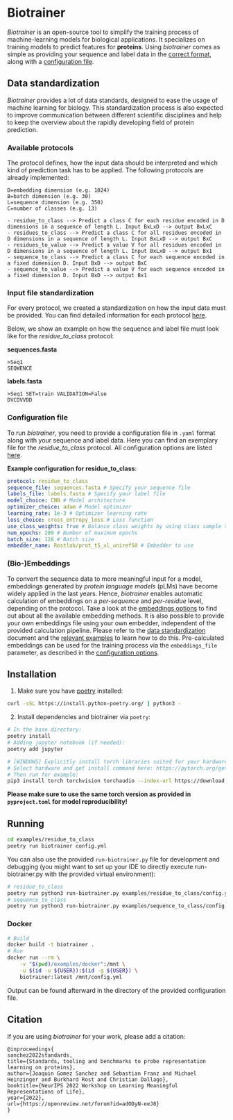 # Biotrainer

*Biotrainer* is an open-source tool to simplify the training process of machine-learning models for biological
applications. It specializes on training models to predict features for **proteins**. 
Using *biotrainer* comes as simple as providing your sequence and label data in the 
[correct format](#data-standardization), along with a [configuration file](#example-configuration-file).

## Data standardization

*Biotrainer* provides a lot of data standards, designed to ease the usage of machine learning for biology. 
This standardization process is also expected to improve communication between different scientific disciplines
and help to keep the overview about the rapidly developing field of protein prediction.


### Available protocols

The protocol defines, how the input data should be interpreted and which kind of prediction task has to be applied.
The following protocols are already implemented:
```text
D=embedding dimension (e.g. 1024)
B=batch dimension (e.g. 30)
L=sequence dimension (e.g. 350)
C=number of classes (e.g. 13)

- residue_to_class --> Predict a class C for each residue encoded in D dimensions in a sequence of length L. Input BxLxD --> output BxLxC
- residues_to_class --> Predict a class C for all residues encoded in D dimensions in a sequence of length L. Input BxLxD --> output BxC
- residues_to_value --> Predict a value V for all residues encoded in D dimensions in a sequence of length L. Input BxLxD --> output Bx1
- sequence_to_class --> Predict a class C for each sequence encoded in a fixed dimension D. Input BxD --> output BxC
- sequence_to_value --> Predict a value V for each sequence encoded in a fixed dimension D. Input BxD --> output Bx1
```

### Input file standardization

For every protocol, we created a standardization on how the input data must be provided. You can find detailed 
information for each protocol [here](docs/data_standardization.md).

Below, we show an example on how the sequence and label file must look like for the *residue_to_class* protocol:

**sequences.fasta**
```fasta
>Seq1
SEQWENCE
```

**labels.fasta**
```fasta
>Seq1 SET=train VALIDATION=False
DVCDVVDD
```

### Configuration file

To run *biotrainer*, you need to provide a configuration file in `.yaml` format along with your sequence and label data. 
Here you can find an exemplary file for the *residue_to_class* protocol. All configuration options are listed
[here](docs/config_file_options.md).

**Example configuration for residue_to_class**:
```yaml
protocol: residue_to_class
sequence_file: sequences.fasta # Specify your sequence file
labels_file: labels.fasta # Specify your label file
model_choice: CNN # Model architecture 
optimizer_choice: adam # Model optimizer
learning_rate: 1e-3 # Optimizer learning rate
loss_choice: cross_entropy_loss # Loss function 
use_class_weights: True # Balance class weights by using class sample size in the given dataset
num_epochs: 200 # Number of maximum epochs
batch_size: 128 # Batch size
embedder_name: Rostlab/prot_t5_xl_uniref50 # Embedder to use
```

### (Bio-)Embeddings

To convert the sequence data to more meaningful input for a model, embeddings generated by 
*protein language models* (pLMs) have become widely applied in the last years. 
Hence, *biotrainer* enables automatic calculation of embeddings on a *per-sequence* and *per-residue* level, 
depending on the protocol. 
Take a look at the [embeddings options](docs/config_file_options.md#embeddings) to find out about all the available
embedding methods. It is also possible to provide your own embeddings file using your own embedder, 
independent of the provided calculation pipeline. Please refer to the 
[data standardization](docs/data_standardization.md#embeddings) document and the 
[relevant examples](examples/custom_embeddings/) to learn how to do this. Pre-calculated embeddings can be used for
the training process via the `embeddings_file` parameter, 
as described in the [configuration options](docs/config_file_options.md#embeddings).

## Installation

1. Make sure you have [poetry](https://python-poetry.org/) installed: 
```bash
curl -sSL https://install.python-poetry.org/ | python3 -
```

2. Install dependencies and biotrainer via `poetry`:
```bash
# In the base directory:
poetry install
# Adding jupyter notebook (if needed):
poetry add jupyter

# [WINDOWS] Explicitly install torch libraries suited for your hardware:
# Select hardware and get install command here: https://pytorch.org/get-started/locally/
# Then run for example:
pip3 install torch torchvision torchaudio --index-url https://download.pytorch.org/whl/cu118
```
**Please make sure to use the same torch version as provided in `pyproject.toml` for model reproducibility!**

## Running

```bash
cd examples/residue_to_class
poetry run biotrainer config.yml
```

You can also use the provided `run-biotrainer.py` file for development and debugging (you might want to set up your 
IDE to directly execute run-biotrainer.py with the provided virtual environment):
```bash
# residue_to_class
poetry run python3 run-biotrainer.py examples/residue_to_class/config.yml
# sequence_to_class
poetry run python3 run-biotrainer.py examples/sequence_to_class/config.yml
```

### Docker

```bash
# Build
docker build -t biotrainer .
# Run
docker run --rm \
    -v "$(pwd)/examples/docker":/mnt \
    -u $(id -u ${USER}):$(id -g ${USER}) \
    biotrainer:latest /mnt/config.yml
```

Output can be found afterward in the directory of the provided configuration file.


## Citation

If you are using *biotrainer* for your work, please add a citation:

```text
@inproceedings{
sanchez2022standards,
title={Standards, tooling and benchmarks to probe representation learning on proteins},
author={Joaquin Gomez Sanchez and Sebastian Franz and Michael Heinzinger and Burkhard Rost and Christian Dallago},
booktitle={NeurIPS 2022 Workshop on Learning Meaningful Representations of Life},
year={2022},
url={https://openreview.net/forum?id=adODyN-eeJ8}
}
```
